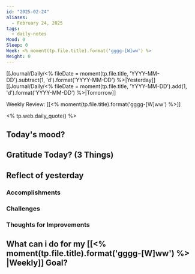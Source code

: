 ```yaml
---
id: "2025-02-24"
aliases:
  - February 24, 2025
tags:
  - daily-notes
Mood: 0
Sleep: 0
Week: <% moment(tp.file.title).format('gggg-[W]ww') %>
Weight: 0
---
```


[[Journal/Daily/<% fileDate = moment(tp.file.title, 'YYYY-MM-DD').subtract(1, 'd').format('YYYY-MM-DD') %>|Yesterday]] [[Journal/Daily/<% fileDate = moment(tp.file.title, 'YYYY-MM-DD').add(1, 'd').format('YYYY-MM-DD') %>|Tomorrow]]

Weekly Review: [[<% moment(tp.file.title).format('gggg-[W]ww') %>]]

<% tp.web.daily_quote() %>

## Today's mood?

## Gratitude Today? (3 Things)

## Reflect of yesterday

### Accomplishments

### Challenges

### Thoughts for Improvements

## What can i do for my [[<% moment(tp.file.title).format('gggg-[W]ww') %> |Weekly]] Goal?
